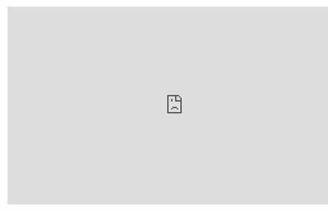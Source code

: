 <iframe style="border: 1px solid rgba(0, 0, 0, 0.1);" width="800" height="450" src="https://embed.figma.com/board/P1i9uK6MLEK98yHU6NX727/Projeto-Treinee-GymRats?node-id=0-1&embed-host=share" allowfullscreen></iframe>